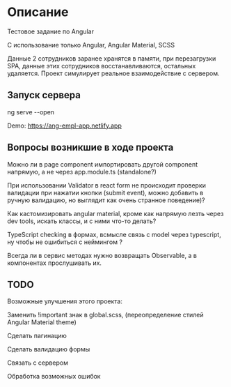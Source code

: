 # Описание

Тестовое задание по Angular

С использование только Angular, Angular Material, SCSS

Данные 2 сотрудников заранее хранятся в памяти, при перезагрузки SPA, данные этих сотрудников восстанавливаются, остальных удаляется. Проект симулирует реальное взаимодействие с сервером.

## Запуск сервера

ng serve --open

Demo: https://ang-empl-app.netlify.app

## Вопросы возникшие в ходе проекта

Можно ли в page component импортировать другой component напрямую, а не через app.module.ts (standalone?)

При использовании Validator в react form не происходит проверки валидации при нажатии кнопки (submit event), можно добавить в ручную валидацию, но выглядит как очень странное поведение)?

Как кастомизировать angular material, кроме как напрямую лезть через dev tools, искать классы, и с ними что-то делать?

TypeScript checking в формах, всмысле связь с model через typescript, ну чтобы не ошибиться с неймингом ?

Всегда ли в сервис методах нужно возвращать Observable, а в компонентах прослушивать их.

## TODO

Возможные улучшения этого проекта:

Заменить !important знак в global.scss, (переопределение стилей Angular Material theme)

Сделать пагинацию

Сделать валидацию формы

Связать с сервером

Обработка возможных ошибок
